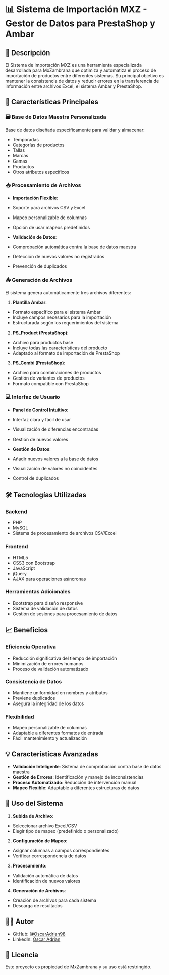 # 📊 Sistema de Importación MXZ - Gestor de Datos para PrestaShop y Ambar

## 🎯 Descripción
El Sistema de Importación MXZ es una herramienta especializada desarrollada para MxZambrana que optimiza y automatiza el proceso de importación de productos entre diferentes sistemas. Su principal objetivo es mantener la consistencia de datos y reducir errores en la transferencia de información entre archivos Excel, el sistema Ambar y PrestaShop.

## 🌟 Características Principales

### 🗃️ Base de Datos Maestra Personalizada
Base de datos diseñada específicamente para validar y almacenar:
- Temporadas
- Categorías de productos
- Tallas
- Marcas
- Gamas
- Productos
- Otros atributos específicos

### 📥 Procesamiento de Archivos
- **Importación Flexible**: 
 - Soporte para archivos CSV y Excel
 - Mapeo personalizable de columnas
 - Opción de usar mapeos predefinidos

- **Validación de Datos**:
 - Comprobación automática contra la base de datos maestra
 - Detección de nuevos valores no registrados
 - Prevención de duplicados

### 📤 Generación de Archivos
El sistema genera automáticamente tres archivos diferentes:
1. **Plantilla Ambar**:
  - Formato específico para el sistema Ambar
  - Incluye campos necesarios para la importación
  - Estructurada según los requerimientos del sistema

2. **PS_Product (PrestaShop)**:
  - Archivo para productos base
  - Incluye todas las características del producto
  - Adaptado al formato de importación de PrestaShop

3. **PS_Combi (PrestaShop)**:
  - Archivo para combinaciones de productos
  - Gestión de variantes de productos
  - Formato compatible con PrestaShop

### 💻 Interfaz de Usuario
- **Panel de Control Intuitivo**:
 - Interfaz clara y fácil de usar
 - Visualización de diferencias encontradas
 - Gestión de nuevos valores

- **Gestión de Datos**:
 - Añadir nuevos valores a la base de datos
 - Visualización de valores no coincidentes
 - Control de duplicados

## 🛠️ Tecnologías Utilizadas

### Backend
- PHP
- MySQL
- Sistema de procesamiento de archivos CSV/Excel

### Frontend
- HTML5
- CSS3 con Bootstrap
- JavaScript
- jQuery
- AJAX para operaciones asíncronas

### Herramientas Adicionales
- Bootstrap para diseño responsive
- Sistema de validación de datos
- Gestión de sesiones para procesamiento de datos

## 📈 Beneficios

### Eficiencia Operativa
- Reducción significativa del tiempo de importación
- Minimización de errores humanos
- Proceso de validación automatizado

### Consistencia de Datos
- Mantiene uniformidad en nombres y atributos
- Previene duplicados
- Asegura la integridad de los datos

### Flexibilidad
- Mapeo personalizable de columnas
- Adaptable a diferentes formatos de entrada
- Fácil mantenimiento y actualización

## 💡 Características Avanzadas
- **Validación Inteligente**: Sistema de comprobación contra base de datos maestra
- **Gestión de Errores**: Identificación y manejo de inconsistencias
- **Proceso Automatizado**: Reducción de intervención manual
- **Mapeo Flexible**: Adaptable a diferentes estructuras de datos

## 🚀 Uso del Sistema

1. **Subida de Archivo**:
  - Seleccionar archivo Excel/CSV
  - Elegir tipo de mapeo (predefinido o personalizado)

2. **Configuración de Mapeo**:
  - Asignar columnas a campos correspondientes
  - Verificar correspondencia de datos

3. **Procesamiento**:
  - Validación automática de datos
  - Identificación de nuevos valores

4. **Generación de Archivos**:
  - Creación de archivos para cada sistema
  - Descarga de resultados

## 👨‍💻 Autor
- GitHub: [@OscarAdrian98](https://github.com/OscarAdrian98)
- LinkedIn: [Oscar Adrian](https://www.linkedin.com/in/oscar-adrian)

## 📄 Licencia
Este proyecto es propiedad de MxZambrana y su uso está restringido.
